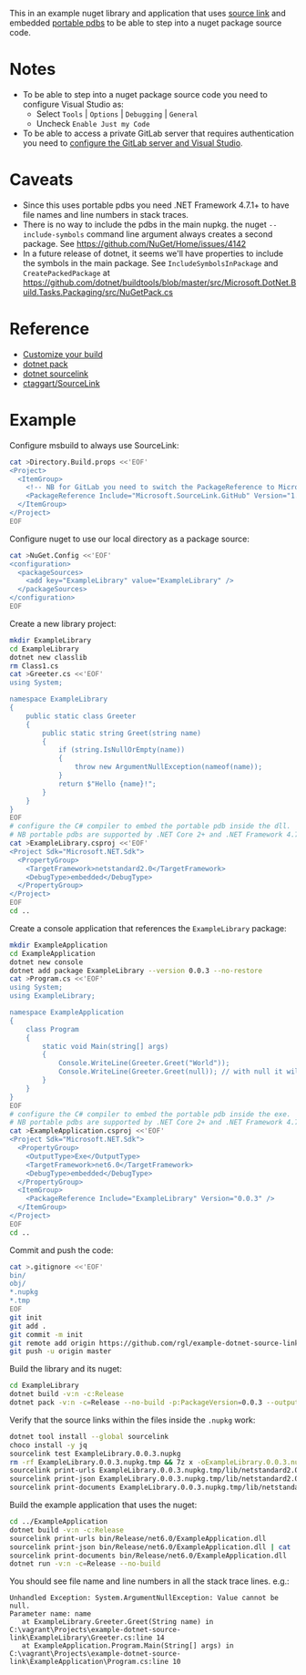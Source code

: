 This in an example nuget library and application that uses [source link](https://github.com/dotnet/core/blob/master/Documentation/diagnostics/source_link.md) and embedded [portable pdbs](https://github.com/dotnet/core/blob/master/Documentation/diagnostics/portable_pdb.md) to be able to step into a nuget package source code.


# Notes

* To be able to step into a nuget package source code you need to configure Visual Studio as:
  * Select `Tools` | `Options` | `Debugging` | `General`
  * Uncheck `Enable Just my Code`
* To be able to access a private GitLab server that requires authentication you need to [configure the GitLab server and Visual Studio](https://github.com/rgl/gitlab-source-link-proxy).


# Caveats

* Since this uses portable pdbs you need .NET Framework 4.7.1+ to have file names and line numbers in stack traces.
* There is no way to include the pdbs in the main nupkg. the nuget `--include-symbols` command line
  argument always creates a second package.
  See https://github.com/NuGet/Home/issues/4142
* In a future release of dotnet, it seems we'll have properties to include the symbols in the main package.
  See `IncludeSymbolsInPackage` and `CreatePackedPackage` at https://github.com/dotnet/buildtools/blob/master/src/Microsoft.DotNet.Build.Tasks.Packaging/src/NuGetPack.cs


# Reference

* [Customize your build](https://docs.microsoft.com/en-us/visualstudio/msbuild/customize-your-build)
* [dotnet pack](https://docs.microsoft.com/en-us/dotnet/core/tools/dotnet-pack?tabs=netcore2x)
* [dotnet sourcelink](https://github.com/dotnet/sourcelink)
* [ctaggart/SourceLink](https://github.com/ctaggart/SourceLink)


# Example

Configure msbuild to always use SourceLink:

```bash
cat >Directory.Build.props <<'EOF'
<Project>
  <ItemGroup>
    <!-- NB for GitLab you need to switch the PackageReference to Microsoft.SourceLink.GitLab. -->
    <PackageReference Include="Microsoft.SourceLink.GitHub" Version="1.1.1" PrivateAssets="All" />
  </ItemGroup>
</Project>
EOF
```

Configure nuget to use our local directory as a package source:

```bash
cat >NuGet.Config <<'EOF'
<configuration>
  <packageSources>
    <add key="ExampleLibrary" value="ExampleLibrary" />
  </packageSources>
</configuration>
EOF
```

Create a new library project:

```bash
mkdir ExampleLibrary
cd ExampleLibrary
dotnet new classlib
rm Class1.cs
cat >Greeter.cs <<'EOF'
using System;

namespace ExampleLibrary
{
    public static class Greeter
    {
        public static string Greet(string name)
        {
            if (string.IsNullOrEmpty(name))
            {
                throw new ArgumentNullException(nameof(name));
            }
            return $"Hello {name}!";
        }
    }
}
EOF
# configure the C# compiler to embed the portable pdb inside the dll.
# NB portable pdbs are supported by .NET Core 2+ and .NET Framework 4.7.1+.
cat >ExampleLibrary.csproj <<'EOF'
<Project Sdk="Microsoft.NET.Sdk">
  <PropertyGroup>
    <TargetFramework>netstandard2.0</TargetFramework>
    <DebugType>embedded</DebugType>
  </PropertyGroup>
</Project>
EOF
cd ..
```

Create a console application that references the `ExampleLibrary` package:

```bash
mkdir ExampleApplication
cd ExampleApplication
dotnet new console
dotnet add package ExampleLibrary --version 0.0.3 --no-restore
cat >Program.cs <<'EOF'
using System;
using ExampleLibrary;

namespace ExampleApplication
{
    class Program
    {
        static void Main(string[] args)
        {
            Console.WriteLine(Greeter.Greet("World"));
            Console.WriteLine(Greeter.Greet(null)); // with null it will throw an exception to check whether the stack traces are ok.
        }
    }
}
EOF
# configure the C# compiler to embed the portable pdb inside the exe.
# NB portable pdbs are supported by .NET Core 2+ and .NET Framework 4.7.1+.
cat >ExampleApplication.csproj <<'EOF'
<Project Sdk="Microsoft.NET.Sdk">
  <PropertyGroup>
    <OutputType>Exe</OutputType>
    <TargetFramework>net6.0</TargetFramework>
    <DebugType>embedded</DebugType>
  </PropertyGroup>
  <ItemGroup>
    <PackageReference Include="ExampleLibrary" Version="0.0.3" />
  </ItemGroup>
</Project>
EOF
cd ..
```

Commit and push the code:

```bash
cat >.gitignore <<'EOF'
bin/
obj/
*.nupkg
*.tmp
EOF
git init
git add .
git commit -m init
git remote add origin https://github.com/rgl/example-dotnet-source-link.git
git push -u origin master
```

Build the library and its nuget:

```bash
cd ExampleLibrary
dotnet build -v:n -c:Release
dotnet pack -v:n -c=Release --no-build -p:PackageVersion=0.0.3 --output .
```

Verify that the source links within the files inside the `.nupkg` work:

```bash
dotnet tool install --global sourcelink
choco install -y jq
sourcelink test ExampleLibrary.0.0.3.nupkg
rm -rf ExampleLibrary.0.0.3.nupkg.tmp && 7z x -oExampleLibrary.0.0.3.nupkg.tmp ExampleLibrary.0.0.3.nupkg
sourcelink print-urls ExampleLibrary.0.0.3.nupkg.tmp/lib/netstandard2.0/ExampleLibrary.dll
sourcelink print-json ExampleLibrary.0.0.3.nupkg.tmp/lib/netstandard2.0/ExampleLibrary.dll | cat | jq .
sourcelink print-documents ExampleLibrary.0.0.3.nupkg.tmp/lib/netstandard2.0/ExampleLibrary.dll
```

Build the example application that uses the nuget:

```bash
cd ../ExampleApplication
dotnet build -v:n -c:Release
sourcelink print-urls bin/Release/net6.0/ExampleApplication.dll
sourcelink print-json bin/Release/net6.0/ExampleApplication.dll | cat | jq .
sourcelink print-documents bin/Release/net6.0/ExampleApplication.dll
dotnet run -v:n -c=Release --no-build
```

You should see file name and line numbers in all the stack trace lines. e.g.:

```
Unhandled Exception: System.ArgumentNullException: Value cannot be null.
Parameter name: name
   at ExampleLibrary.Greeter.Greet(String name) in C:\vagrant\Projects\example-dotnet-source-link\ExampleLibrary\Greeter.cs:line 14
   at ExampleApplication.Program.Main(String[] args) in C:\vagrant\Projects\example-dotnet-source-link\ExampleApplication\Program.cs:line 10
```
